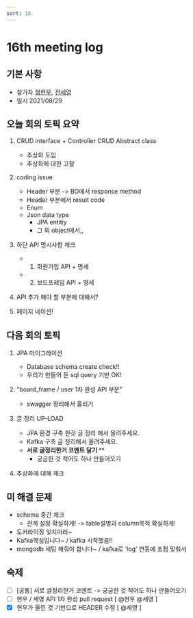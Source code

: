 ```yaml
---
sort: 16
---
```


# 16th meeting log

## 기본 사항
- 참가자 [정현우](https://github.com/Nuung), [전세영](https://github.com/SeyoungJeon)
- 일시 2021/08/29

## 오늘 회의 토픽 요약

1. CRUD interface + Controller CRUD Abstract class 
    - 추상화 도입
    - 추상화에 대한 고찰

2. coding issue
    - Header 부분 -> BO에서 response method
    - Header 부분에서 result code 
    - Enum
    - Json data type
        - JPA entitiy
        - 그 외 object에서,, 

3. 하단 API 명시사항 체크
    - 1. 회원가입 API + 명세
    - 2. 보드프레임 API + 명세

4. API 추가 해야 할 부분에 대해서?

5. 페이지 네이션! 

## 다음 회의 토픽

1. JPA 마이그레이션
    - Database schema create check!!
    - 우리가 만들어 둔 sql query 기반 OK!

2. "board_frame / user 1차 완성 API 부분"  
    - swagger 정리해서 올리기

3. 글 정리 UP-LOAD
    - JPA 환경 구축 한것 글 정리 해서 올려주세요.
    - Kafka 구축 글 정리해서 올려주세요.
    - **서로 글정리한거 코멘트 달기 ^^**
        - 궁금한 것 적어도 하나 만들어오기

4. 추상화에 대해 체크

## 미 해결 문제

- schema 중간 체크 
    - 관계 설정 확실하게! -> table설명과 column목적 확실하게!
- 도커라이징 잊지마러~
- Kafka핵심입니다~ / kafka 시작했음!!
- mongodb 세팅 해줘야 합니다~ / kafka로 'log' 연동에 초점 맞춰서 

## 숙제

- [ ] [공통] 서로 글정리한거 코멘트 -> 궁금한 것 적어도 하나 만들어오기
- [ ] 현우 / 세영 API 1차 완성 pull request [ @현우 @세영 ]
- [x] 현우가 올린 것 기반으로 HEADER 수정 [ @세영 ]